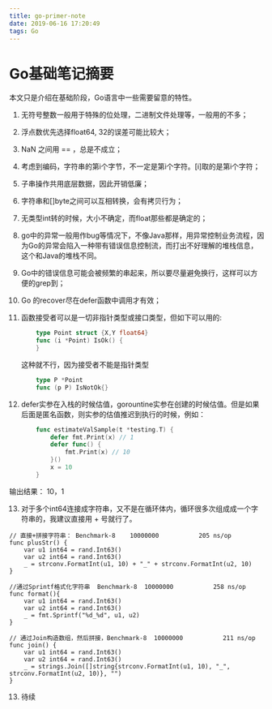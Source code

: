 ```yaml
---
title: go-primer-note
date: 2019-06-16 17:20:49
tags: Go
---
```


# Go基础笔记摘要

本文只是介绍在基础阶段，Go语言中一些需要留意的特性。

1. 无符号整数一般用于特殊的位处理，二进制文件处理等，一般用的不多；

2. 浮点数优先选择float64, 32的误差可能比较大；

3. NaN 之间用 == ，总是不成立；
  <!--more-->

4. 考虑到编码，字符串的第i个字节，不一定是第i个字符。[i]取的是第i个字符；

5. 子串操作共用底层数据，因此开销低廉；

6. 字符串和[]byte之间可以互相转换，会有拷贝行为；

7. 无类型int转的时候，大小不确定，而float那些都是确定的；

8. go中的异常一般用作bug等情况下，不像Java那样，用异常控制业务流程，因为Go的异常会陷入一种带有错误信息控制流，而打出不好理解的堆栈信息，这个和Java的堆栈不同。	

9. Go中的错误信息可能会被频繁的串起来，所以要尽量避免换行，这样可以方便的grep到；

10. Go 的recover尽在defer函数中调用才有效；

11. 函数接受者可以是一切非指针类型或接口类型，但如下可以用的:

    ```go
		type Point struct {X,Y float64}
		func (i *Point) IsOk() {
		}
    ```
	这种就不行，因为接受者不能是指针类型
	```go
		type P *Point
		func (p P) IsNotOk{}
	```
    
12. defer实参在入栈的时候估值，gorountine实参在创建的时候估值。但是如果后面是匿名函数，则实参的估值推迟到执行的时候，例如：

	```go
		func estimateValSample(t *testing.T) {
			defer fmt.Print(x) // 1
			defer func() {
				fmt.Print(x) // 10
			}()
			x = 10
		}
	```
输出结果： 10，1

13. 对于多个int64连接成字符串，又不是在循环体内，循环很多次组成成一个字符串的，我建议直接用 + 号就行了。

```
// 直接+拼接字符串： Benchmark-8   	10000000	       205 ns/op
func plusStr() {
	var u1 int64 = rand.Int63()
	var u2 int64 = rand.Int63()
	_ = strconv.FormatInt(u1, 10) + "_" + strconv.FormatInt(u2, 10)
}

//通过Sprintf格式化字符串  Benchmark-8  10000000	       258 ns/op
func format(){
	var u1 int64 = rand.Int63()
	var u2 int64 = rand.Int63()
	_ = fmt.Sprintf("%d_%d", u1, u2)
}

// 通过Join构造数组，然后拼接，Benchmark-8  10000000	       211 ns/op
func join() {
	var u1 int64 = rand.Int63()
	var u2 int64 = rand.Int63()
	_ = strings.Join([]string{strconv.FormatInt(u1, 10), "_", strconv.FormatInt(u2, 10)}, "")
}
```
13. 待续

